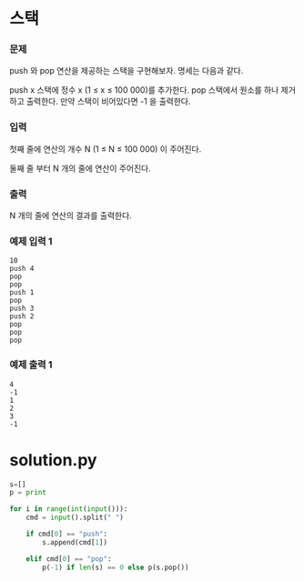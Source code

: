 # 스택

### 문제
push 와 pop 연산을 제공하는 스택을 구현해보자. 명세는 다음과 같다.

push x 스택에 정수 x (1 ≤ x ≤ 100 000)를 추가한다.
pop 스택에서 원소를 하나 제거하고 출력한다. 만약 스택이 비어있다면 -1 을 출력한다.

### 입력
첫째 줄에 연산의 개수 N (1 ≤ N ≤ 100 000) 이 주어진다.

둘째 줄 부터 N 개의 줄에 연산이 주어진다.

### 출력
N 개의 줄에 연산의 결과를 출력한다.

### 예제 입력 1
```
10
push 4
pop
pop
push 1
pop
push 3
push 2
pop
pop
pop
```

### 예제 출력 1

```
4
-1
1
2
3
-1
```

# solution.py

```python
s=[]
p = print

for i in range(int(input())):
    cmd = input().split(" ")

    if cmd[0] == "push":
        s.append(cmd[1])

    elif cmd[0] == "pop":
        p(-1) if len(s) == 0 else p(s.pop())

```
